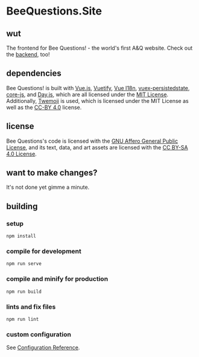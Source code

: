 # BeeQuestions.Site

## wut
The frontend for Bee Questions! - the world's first A&Q website. Check out the [backend](https://github.com/HauntedBees/BeeQuestions.API/), too!

## dependencies
Bee Questions! is built with [Vue.js](https://vuejs.org/), [Vuetify](https://vuetifyjs.com/en/), [Vue I18n](https://kazupon.github.io/vue-i18n/), [vuex-persistedstate](https://www.npmjs.com/package/vuex-persistedstate), [core-js](https://www.npmjs.com/package/core-js), and [Day.js](https://day.js.org/), which are all licensed under the [MIT License](https://opensource.org/licenses/MIT). Additionally, [Twemoji](https://twemoji.twitter.com/) is used, which is licensed under the MIT License as well as the [CC-BY 4.0](https://creativecommons.org/licenses/by/4.0/) license.

## license
Bee Questions's code is licensed with the [GNU Affero General Public License](https://www.gnu.org/licenses/agpl-3.0.en.html), and its text, data, and art assets are licensed with the [CC BY-SA 4.0 License](https://creativecommons.org/licenses/by-sa/4.0/legalcode).

## want to make changes?
It's not done yet gimme a minute.

## building

### setup
```
npm install
```

### compile for development
```
npm run serve
```

### compile and minify for production
```
npm run build
```

### lints and fix files
```
npm run lint
```

### custom configuration
See [Configuration Reference](https://cli.vuejs.org/config/).